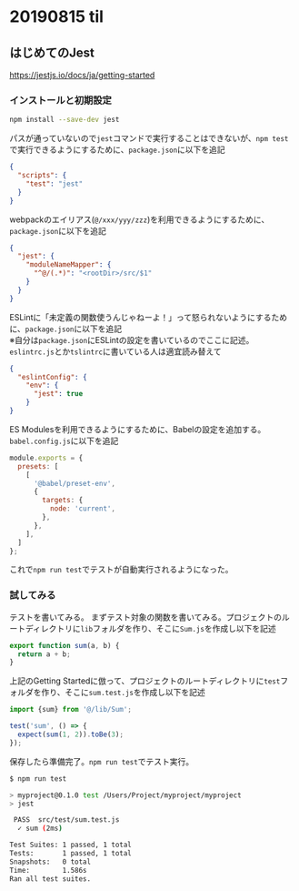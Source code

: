 # 20190815 til

## はじめてのJest

https://jestjs.io/docs/ja/getting-started

### インストールと初期設定

```bash
npm install --save-dev jest
```

パスが通っていないので`jest`コマンドで実行することはできないが、`npm test`で実行できるようにするために、`package.json`に以下を追記

```json
{
  "scripts": {
    "test": "jest"
  }
}
```

webpackのエイリアス(`@/xxx/yyy/zzz`)を利用できるようにするために、`package.json`に以下を追記

```json
{
  "jest": {
    "moduleNameMapper": {
      "^@/(.*)": "<rootDir>/src/$1"
    }
  }
}
```

ESLintに「未定義の関数使うんじゃねーよ！」って怒られないようにするために、`package.json`に以下を追記  
※自分は`package.json`にESLintの設定を書いているのでここに記述。`eslintrc.js`とか`tslintrc`に書いている人は適宜読み替えて

```json
{
  "eslintConfig": {
    "env": {
      "jest": true
    }
}
```

ES Modulesを利用できるようにするために、Babelの設定を追加する。`babel.config.js`に以下を追記

```js
module.exports = {
  presets: [
    [
      '@babel/preset-env',
      {
        targets: {
          node: 'current',
        },
      },
    ],
  ]
};
```

これで`npm run test`でテストが自動実行されるようになった。

### 試してみる

テストを書いてみる。
まずテスト対象の関数を書いてみる。プロジェクトのルートディレクトリに`lib`フォルダを作り、そこに`Sum.js`を作成し以下を記述

```js
export function sum(a, b) {
  return a + b;
}

```


上記のGetting Startedに倣って、プロジェクトのルートディレクトリに`test`フォルダを作り、そこに`sum.test.js`を作成し以下を記述

```js
import {sum} from '@/lib/Sum';

test('sum', () => {
  expect(sum(1, 2)).toBe(3);
});
```

保存したら準備完了。`npm run test`でテスト実行。

```bash
$ npm run test

> myproject@0.1.0 test /Users/Project/myproject/myproject
> jest

 PASS  src/test/sum.test.js
  ✓ sum (2ms)

Test Suites: 1 passed, 1 total
Tests:       1 passed, 1 total
Snapshots:   0 total
Time:        1.586s
Ran all test suites.
```
